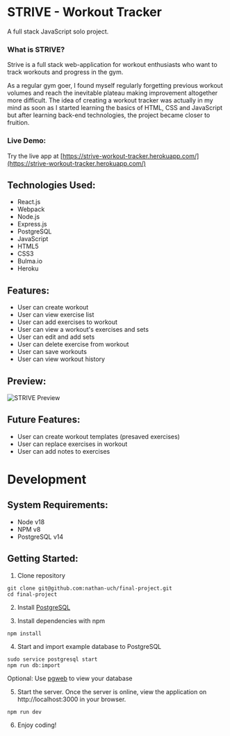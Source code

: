 # STRIVE - Workout Tracker

A full stack JavaScript solo project.

### What is STRIVE?
Strive is a full stack web-application for workout enthusiasts who want to track workouts and progress in the gym.

As a regular gym goer, I found myself regularly forgetting previous workout volumes and reach the inevitable plateau making improvement altogether more difficult. The idea of creating a workout tracker was actually in my mind as soon as I started learning the basics of HTML, CSS and JavaScript but after learning back-end technologies, the project became closer to fruition.

### Live Demo:
Try the live app at [https://strive-workout-tracker.herokuapp.com/](https://strive-workout-tracker.herokuapp.com/)

## Technologies Used:
* React.js
* Webpack
* Node.js
* Express.js
* PostgreSQL
* JavaScript
* HTML5
* CSS3
* Bulma.io
* Heroku

## Features:
* User can create workout
* User can view exercise list
* User can add exercises to workout
* User can view a workout's exercises and sets
* User can edit and add sets
* User can delete exercise from workout
* User can save workouts
* User can view workout history

## Preview:
![STRIVE Preview](/server/public/assets/preview.gif)

## Future Features:
* User can create workout templates (presaved exercises)
* User can replace exercises in workout
* User can add notes to exercises

# Development

## System Requirements:
* Node v18
* NPM v8
* PostgreSQL v14

## Getting Started:
1. Clone repository

```shell
git clone git@github.com:nathan-uch/final-project.git
cd final-project
```

2. Install [PostgreSQL](https://www.postgresql.org/download/)

3. Install dependencies with npm
```shell
npm install
```

4. Start and import example database to PostgreSQL
```shell
sudo service postgresql start
npm run db:import
```
Optional: Use [pgweb](https://github.com/sosedoff/pgweb) to view your database

5. Start the server. Once the server is online, view the application on http://localhost:3000 in your browser.
```shell
npm run dev
```

6. Enjoy coding!
